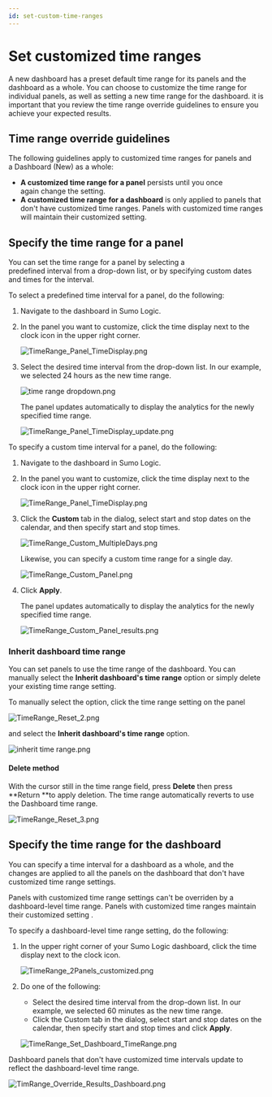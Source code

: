 ```yaml
---
id: set-custom-time-ranges
---
```



# Set customized time ranges

A new dashboard has a preset default time range for its panels and the dashboard as a whole. You can choose to customize the time range for individual panels, as well as setting a new time range for the
dashboard. it is important that you review the time range override guidelines to ensure you achieve your expected results.

## Time range override guidelines

The following guidelines apply to customized time ranges for panels and a Dashboard (New) as a whole:

* **A customized time range for a panel** persists until you once again change the setting.
* **A customized time range for a dashboard** is only applied to panels that don't have customized time ranges. Panels with customized time ranges will maintain their customized setting.

## Specify the time range for a panel

You can set the time range for a panel by selecting a predefined interval from a drop-down list, or by specifying custom dates and times for the interval. 

To select a predefined time interval for a panel, do the following:

1. Navigate to the dashboard in Sumo Logic.
1. In the panel you want to customize, click the time display next to the clock icon in the upper right corner. 

    ![TimeRange_Panel_TimeDisplay.png](/img/dashboards-new/set-custom-time-ranges/TimeRange_Panel_TimeDisplay.png)

1. Select the desired time interval from the drop-down list. In our example, we selected 24 hours as the new time range.

    ![time range dropdown.png](/img/dashboards-new/set-custom-time-ranges/time-range-dropdown.png)

    The panel updates automatically to display the analytics for the newly specified time range.

    ![TimeRange_Panel_TimeDisplay_update.png](/img/dashboards-new/set-custom-time-ranges/TimeRange_Panel_TimeDisplay_update.png)

To specify a custom time interval for a panel, do the following:

1. Navigate to the dashboard in Sumo Logic.
1. In the panel you want to customize, click the time display next to the clock icon in the upper right corner.  

    ![TimeRange_Panel_TimeDisplay.png](/img/dashboards-new/set-custom-time-ranges/TimeRange_Panel_TimeDisplay.png)

1. Click the **Custom** tab in the dialog, select start and stop dates on the calendar, and then specify start and stop times.

    ![TimeRange_Custom_MultipleDays.png](/img/dashboards-new/set-custom-time-ranges/TimeRange_Custom_MultipleDays.png)

    Likewise, you can specify a custom time range for a single day.

    ![TimeRange_Custom_Panel.png](/img/dashboards-new/set-custom-time-ranges/TimeRange_Custom_Panel.png)

1. Click **Apply**. 

    The panel updates automatically to display the analytics for the newly specified time range.

    ![TimeRange_Custom_Panel_results.png](/img/dashboards-new/set-custom-time-ranges/TimeRange_Custom_Panel_results.png)

### Inherit dashboard time range

You can set panels to use the time range of the dashboard. You can manually select the **Inherit dashboard's time range** option or simply delete your existing time range setting.

To manually select the option, click the time range setting on the panel

![TimeRange_Reset_2.png](/img/dashboards-new/set-custom-time-ranges/TimeRange_Reset_2.png)

and select the **Inherit dashboard's time range** option.

![inherit time range.png](/img/dashboards-new/set-custom-time-ranges/inherit-time-range.png)

#### Delete method

With the cursor still in the time range field, press **Delete** then press **Return **to apply deletion. The time range automatically reverts to use the Dashboard time range.

![TimeRange_Reset_3.png](/img/dashboards-new/set-custom-time-ranges/TimeRange_Reset_3.png)

## Specify the time range for the dashboard

You can specify a time interval for a dashboard as a whole, and the changes are applied to all the panels on the dashboard that don't have customized time range settings.

Panels with customized time range settings can't be overriden by a dashboard-level time range. Panels with customized time ranges maintain their customized setting .

To specify a dashboard-level time range setting, do the following:

1. In the upper right corner of your Sumo Logic dashboard, click the time display next to the clock icon.

    ![TimeRange_2Panels_customized.png](/img/dashboards-new/set-custom-time-ranges/TimeRange_2Panels_customized.png)

1. Do one of the following:

    * Select the desired time interval from the drop-down list. In our example, we selected 60 minutes as the new time range.
    * Click the Custom tab in the dialog, select start and stop dates on the calendar, then specify start and stop times and click **Apply**.

    ![TimeRange_Set_Dashboard_TimeRange.png](/img/dashboards-new/set-custom-time-ranges/TimeRange_Set_Dashboard_TimeRange.png)

Dashboard panels that don't have customized time intervals update to
reflect the dashboard-level time range.

![TimRange_Override_Results_Dashboard.png](/img/dashboards-new/set-custom-time-ranges/TimRange_Override_Results_Dashboard.png)
